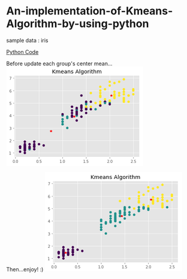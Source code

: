 # An-implementation-of-Kmeans-Algorithm-by-using-python
sample data : iris

[Python Code](https://github.com/CubatLin/An-implementation-of-Kmeans-Algorithm-by-using-python/blob/master/kmeans.py)

Before update each group's center mean...                                              
![image](https://github.com/CubatLin/An-implementation-of-Kmeans-Algorithm-by-using-python/blob/master/kmeans_before.png)

Then...enjoy! :)
![image](https://github.com/CubatLin/An-implementation-of-Kmeans-Algorithm-by-using-python/blob/master/kmeans_after.png)
